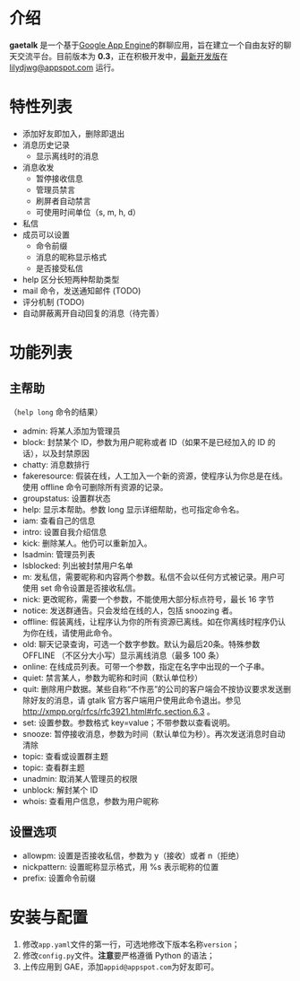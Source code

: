 介绍
====
**gaetalk** 是一个基于[Google App Engine][GAE]的群聊应用，旨在建立一个自由友好的聊天交流平台。目前版本为 **0.3**，正在积极开发中，[最新开发版][github]在 lilydjwg@appspot.com 运行。

特性列表
========
* 添加好友即加入，删除即退出
* 消息历史记录
  * 显示离线时的消息
* 消息收发
  * 暂停接收信息
  * 管理员禁言
  * 刷屏者自动禁言
  * 可使用时间单位（s, m, h, d）
* 私信
* 成员可以设置
  * 命令前缀
  * 消息的昵称显示格式
  * 是否接受私信
* help 区分长短两种帮助类型
* mail 命令，发送通知邮件 (TODO)
* 评分机制 (TODO)
* 自动屏蔽离开自动回复的消息（待完善）

功能列表
========

主帮助
------
（`help long` 命令的结果）

* admin:	将某人添加为管理员
* block:	封禁某个 ID，参数为用户昵称或者 ID（如果不是已经加入的 ID 的话），以及封禁原因
* chatty:	消息数排行
* fakeresource:	假装在线，人工加入一个新的资源，使程序认为你总是在线。使用 offline 命令可删除所有资源的记录。
* groupstatus:	设置群状态
* help:	显示本帮助。参数 long 显示详细帮助，也可指定命令名。
* iam:	查看自己的信息
* intro:	设置自我介绍信息
* kick:	删除某人。他仍可以重新加入。
* lsadmin:	管理员列表
* lsblocked:	列出被封禁用户名单
* m:	发私信，需要昵称和内容两个参数。私信不会以任何方式被记录。用户可使用 set 命令设置是否接收私信。
* nick:	更改昵称，需要一个参数，不能使用大部分标点符号，最长 16 字节
* notice:	发送群通告。只会发给在线的人，包括 snoozing 者。
* offline:	假装离线，让程序认为你的所有资源已离线。如在你离线时程序仍认为你在线，请使用此命令。
* old:	聊天记录查询，可选一个数字参数。默认为最后20条。特殊参数 OFFLINE （不区分大小写）显示离线消息（最多 100 条）
* online:	在线成员列表。可带一个参数，指定在名字中出现的一个子串。
* quiet:	禁言某人，参数为昵称和时间（默认单位秒）
* quit:	删除用户数据。某些自称“不作恶”的公司的客户端会不按协议要求发送删除好友的消息，请 gtalk 官方客户端用户使用此命令退出。参见 http://xmpp.org/rfcs/rfc3921.html#rfc.section.6.3 。
* set:	设置参数。参数格式 key=value；不带参数以查看说明。
* snooze:	暂停接收消息，参数为时间（默认单位为秒）。再次发送消息时自动清除
* topic:	查看或设置群主题
* topic:	查看群主题
* unadmin:	取消某人管理员的权限
* unblock:	解封某个 ID
* whois:	查看用户信息，参数为用户昵称

设置选项
--------
* allowpm:	设置是否接收私信，参数为 y（接收）或者 n（拒绝）
* nickpattern:	设置昵称显示格式，用 %s 表示昵称的位置
* prefix:	设置命令前缀

安装与配置
==========
1. 修改`app.yaml`文件的第一行，可选地修改下版本名称`version`；
2. 修改`config.py`文件。**注意**要严格遵循 Python 的语法；
3. 上传应用到 GAE，添加`appid@appspot.com`为好友即可。

[GAE]:http://code.google.com/appengine/
[github]:https://github.com/lilydjwg/gaetalk
